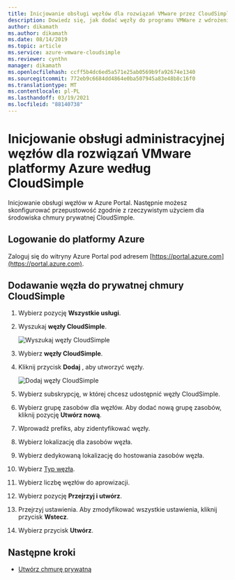 ```yaml
---
title: Inicjowanie obsługi węzłów dla rozwiązań VMware przez CloudSimple — Azure
description: Dowiedz się, jak dodać węzły do programu VMWare z wdrożeniem CloudSimple w Azure Portal. W środowisku chmury prywatnej można skonfigurować funkcję płatność zgodnie z rzeczywistym użyciem.
author: dikamath
ms.author: dikamath
ms.date: 08/14/2019
ms.topic: article
ms.service: azure-vmware-cloudsimple
ms.reviewer: cynthn
manager: dikamath
ms.openlocfilehash: ccff5b4dc6ed5a571e25ab0569b9fa92674e1340
ms.sourcegitcommit: 772eb9c6684dd4864e0ba507945a83e48b8c16f0
ms.translationtype: MT
ms.contentlocale: pl-PL
ms.lasthandoff: 03/19/2021
ms.locfileid: "88140738"
---
```

# <a name="provision-nodes-for-azure-vmware-solution-by-cloudsimple"></a>Inicjowanie obsługi administracyjnej węzłów dla rozwiązań VMware platformy Azure według CloudSimple

Inicjowanie obsługi węzłów w Azure Portal. Następnie możesz skonfigurować przepustowość zgodnie z rzeczywistym użyciem dla środowiska chmury prywatnej CloudSimple.

## <a name="sign-in-to-azure"></a>Logowanie do platformy Azure

Zaloguj się do witryny Azure Portal pod adresem [https://portal.azure.com](https://portal.azure.com).

## <a name="add-a-node-to-your-cloudsimple-private-cloud"></a>Dodawanie węzła do prywatnej chmury CloudSimple

1. Wybierz pozycję **Wszystkie usługi**.
2. Wyszukaj **węzły CloudSimple**.

   ![Wyszukaj węzły CloudSimple](media/create-cloudsimple-node-search.png)

3. Wybierz **węzły CloudSimple**.
4. Kliknij przycisk **Dodaj** , aby utworzyć węzły.

    ![Dodaj węzły CloudSimple](media/create-cloudsimple-node-add.png)

5. Wybierz subskrypcję, w której chcesz udostępnić węzły CloudSimple.
6. Wybierz grupę zasobów dla węzłów. Aby dodać nową grupę zasobów, kliknij pozycję **Utwórz nową**.
7. Wprowadź prefiks, aby zidentyfikować węzły.
8. Wybierz lokalizację dla zasobów węzła.
9. Wybierz dedykowaną lokalizację do hostowania zasobów węzła.
10. Wybierz [Typ węzła](cloudsimple-node.md).
11. Wybierz liczbę węzłów do aprowizacji.
12. Wybierz pozycję **Przejrzyj i utwórz**.
13. Przejrzyj ustawienia. Aby zmodyfikować wszystkie ustawienia, kliknij przycisk **Wstecz**.
14. Wybierz przycisk **Utwórz**.

## <a name="next-steps"></a>Następne kroki

* [Utwórz chmurę prywatną](create-private-cloud.md)
